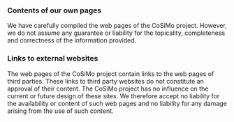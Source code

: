 ### Contents of our own pages
We have carefully compiled the web pages of the CoSiMo project.
However, we do not assume any guarantee or liability for the topicality, completeness and correctness of the information provided.

### Links to external websites
The web pages of the CoSiMo project contain links to the web pages of third parties.
These links to third party websites do not constitute an approval of their content.
The CoSiMo project has no influence on the current or future design of these sites.
We therefore accept no liability for the availability or content of such web pages and no liability for any damage arising from the use of such content.